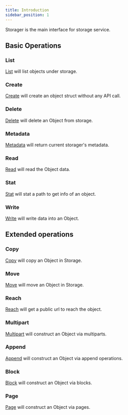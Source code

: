 ```yaml
---
title: Introduction
sidebar_position: 1
---
```


Storager is the main interface for storage service.

## Basic Operations

### List

[List](./list.md) will list objects under storage.

### Create

[Create](create.md) will create an object struct without any API call.

### Delete

[Delete](./delete.md) will delete an Object from storage.

### Metadata

[Metadata](./metadata.md) will return current storager's metadata.

### Read

[Read](./read.md) will read the Object data.

### Stat

[Stat](./stat.md) will stat a path to get info of an object.

### Write

[Write](./write.md) will write data into an Object.

## Extended operations

### Copy

[Copy](../copy.md) will copy an Object in Storage.

### Move

[Move](../move.md) will move an Object in Storage.

### Reach

[Reach](../reach.md) will get a public url to reach the object.

### Multipart

[Multipart](../multiparter/index.md) will construct an Object via multiparts.

### Append

[Append](../appender/index.md) will construct an Object via append operations.

### Block

[Block](../blocker/index.md) will construct an Object via blocks.

### Page

[Page](../pager/index.md) will construct an Object via pages.
